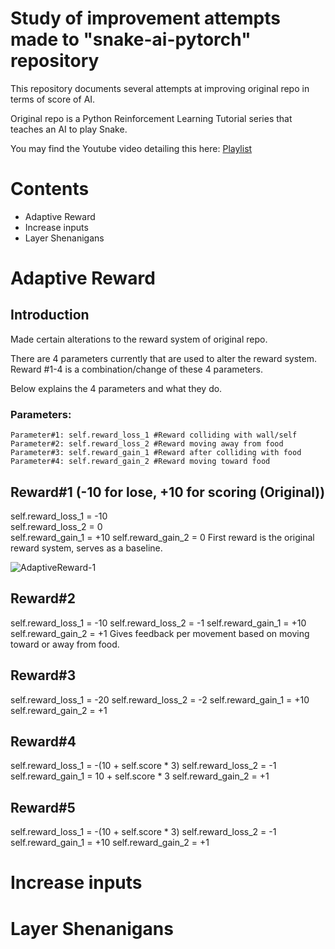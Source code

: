 # Study of improvement attempts made to "snake-ai-pytorch" repository

This repository documents several attempts at improving original repo in terms of score of AI.

Original repo is a Python Reinforcement Learning Tutorial series that teaches an AI to play Snake.

You may find the Youtube video detailing this here: [Playlist](https://www.youtube.com/playlist?list=PLqnslRFeH2UrDh7vUmJ60YrmWd64mTTKV)

# Contents

- Adaptive Reward
- Increase inputs
- Layer Shenanigans

# Adaptive Reward

## Introduction
Made certain alterations to the reward system of original repo.

There are 4 parameters currently that are used to alter the reward system. Reward #1-4 is a combination/change of these 4 parameters. 

Below explains the 4 parameters and what they do.
### Parameters: 
```
Parameter#1: self.reward_loss_1 #Reward colliding with wall/self
Parameter#2: self.reward_loss_2 #Reward moving away from food
Parameter#3: self.reward_gain_1 #Reward after colliding with food
Parameter#4: self.reward_gain_2 #Reward moving toward food
```

## Reward#1 (-10 for lose, +10 for scoring (Original))
self.reward_loss_1 = -10<br>
self.reward_loss_2 = 0<br>
self.reward_gain_1 = +10
self.reward_gain_2 = 0
First reward is the original reward system, serves as a baseline.

![AdaptiveReward-1](https://github.com/user-attachments/assets/b00f7c67-90b5-4212-ae78-a0571b93b95e)

## Reward#2
self.reward_loss_1 = -10
self.reward_loss_2 = -1
self.reward_gain_1 = +10
self.reward_gain_2 = +1
Gives feedback per movement based on moving toward or away from food.

## Reward#3
self.reward_loss_1 = -20
self.reward_loss_2 = -2
self.reward_gain_1 = +10
self.reward_gain_2 = +1

## Reward#4
self.reward_loss_1 = -(10 + self.score * 3)
self.reward_loss_2 = -1
self.reward_gain_1 = 10 + self.score * 3
self.reward_gain_2 = +1

## Reward#5
self.reward_loss_1 = -(10 + self.score * 3)
self.reward_loss_2 = -1
self.reward_gain_1 = +10
self.reward_gain_2 = +1
# Increase inputs

# Layer Shenanigans
